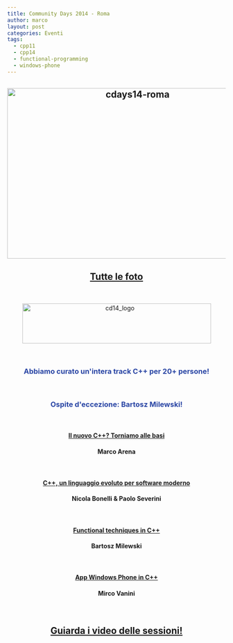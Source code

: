 ```yaml
---
title: Community Days 2014 - Roma
author: marco
layout: post
categories: Eventi
tags:
  - cpp11
  - cpp14
  - functional-programming
  - windows-phone
---
```



<h2 style="text-align: center;"><a href="http://www.italiancpp.org/wp-content/uploads/2014/07/DSC_1352.jpg"><img class=" wp-image-3683" src="http://www.italiancpp.org/wp-content/uploads/2014/07/DSC_1352.jpg" alt="cdays14-roma" width="585" height="392" /></a></h2>
<h2 style="text-align: center;"><a href="https://www.facebook.com/photo.php?fbid=10152777220331057&amp;set=oa.518984914903168&amp;type=3&amp;theater" target="_blank" rel="noopener noreferrer">Tutte le foto</a></h2>
<span style="color: #ffffff;"> </span>
<p style="text-align: center;"><a href="http://www.communitydays.it/"><img src="http://www.italiancpp.org/wp-content/uploads/2013/12/cd14_logo.png" alt="cd14_logo" width="435" height="92" /></a></p>
<p style="text-align: center;"><span style="color: #ffffff;"> </span></p>

<h3 style="text-align: center;"><span style="color: #2945a4;">Abbiamo curato un'intera track C++ per 20+ persone!</span></h3>
&nbsp;
<h3 style="text-align: center;"><span style="color: #2945a4;">Ospite d'eccezione: Bartosz Milewski!</span></h3>
<span style="color: #ffffff;"> </span>
<h4 style="text-align: center;"><a href="http://www.communitydays.it/events/2014-Roma/cpp01/" target="_blank" rel="noopener noreferrer">Il nuovo C++? Torniamo alle basi</a></h4>
<h4 style="text-align: center;">Marco Arena</h4>
<span style="color: #ffffff;"> </span>
<h4 style="text-align: center;"><a href="http://www.communitydays.it/events/2014-Roma/cpp04/" target="_blank" rel="noopener noreferrer">C++, un linguaggio evoluto per software moderno</a></h4>
<h4 style="text-align: center;">Nicola Bonelli &amp; Paolo Severini</h4>
<span style="color: #ffffff;"> </span>
<h4 style="text-align: center;"><a href="http://www.communitydays.it/events/2014-Roma/cpp03/" target="_blank" rel="noopener noreferrer">Functional techniques in C++</a></h4>
<h4 style="text-align: center;">Bartosz Milewski</h4>
<span style="color: #ffffff;"> </span>
<h4 style="text-align: center;"><a href="http://www.communitydays.it/events/2014-Roma/cpp02/" target="_blank" rel="noopener noreferrer">App Windows Phone in C++</a></h4>
<h4 style="text-align: center;">Mirco Vanini</h4>
<span style="color: #ffffff;"> </span>
<h2 style="text-align: center;"><a href="http://www.youtube.com/playlist?list=PLsCm1Hs016LW0TKAHB3wuJOBsZmUmVDzz" target="_blank" rel="noopener noreferrer">Guiarda i video delle sessioni!</a></h2>
<span style="color: #ffffff;"> </span>
